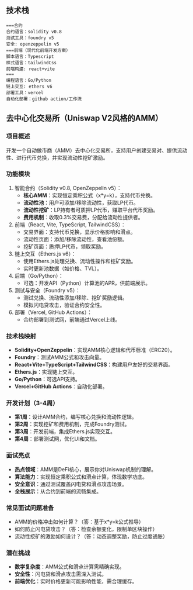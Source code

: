 ## 技术栈

```
===合约
合约语言：solidity v0.8
测试工具：foundry v5
安全: openzeppelin v5
===前端（现代化前端开发方案）
脚本语言：Typescript
样式语言：tailwindCss
前端构建: react+vite
===
编程语言：Go/Python
链上交互: ethers v6
部署工具：vercel
自动化部署：github action/工作流
```

## 去中心化交易所（Uniswap V2风格的AMM）

### 项目概述

开发一个自动做市商（AMM）去中心化交易所，支持用户创建交易对、提供流动性、进行代币兑换，并实现流动性挖矿激励。

### 功能模块

1. 智能合约（Solidity v0.8, OpenZeppelin v5）：
   - **核心AMM**：实现恒定乘积公式（x*y=k），支持代币兑换。
   - **流动性池**：用户可添加/移除流动性，获取LP代币。
   - **流动性挖矿**：LP持有者可质押LP代币，赚取平台代币奖励。
   - **费用机制**：收取0.3%交易费，分配给流动性提供者。
2. 前端（React, Vite, TypeScript, TailwindCSS）：
   - 交易界面：支持代币兑换，显示价格影响和滑点。
   - 流动性页面：添加/移除流动性，查看池份额。
   - 挖矿页面：质押LP代币，领取奖励。
3. 链上交互（Ethers.js v6）：
   - 使用Ethers.js处理兑换、流动性操作和挖矿奖励。
   - 实时更新池数据（如价格、TVL）。
4. 后端（Go/Python）：
   - 可选：开发API（Python）计算池的APR，供前端展示。
5. 测试与安全（Foundry v5）：
   - 测试兑换、流动性添加/移除、挖矿奖励逻辑。
   - 模拟闪电贷攻击，验证合约安全性。
6. 部署（Vercel, GitHub Actions）：
   - 合约部署到测试网，前端通过Vercel上线。

### 技术栈映射

- **Solidity+OpenZeppelin**：实现AMM核心逻辑和代币标准（ERC20）。
- **Foundry**：测试AMM公式和攻击向量。
- **React+Vite+TypeScript+TailwindCSS**：构建用户友好的交易界面。
- **Ethers.js**：实现链上交互。
- **Go/Python**：可选API支持。
- **Vercel+GitHub Actions**：自动化部署。

### 开发计划（3-4周）

- **第1周**：设计AMM合约，编写核心兑换和流动性逻辑。
- **第2周**：实现挖矿和费用机制，完成Foundry测试。
- **第3周**：开发前端，集成Ethers.js实现交互。
- **第4周**：部署测试网，优化UI和文档。

### 面试亮点

- **热点领域**：AMM是DeFi核心，展示你对Uniswap机制的理解。
- **算法能力**：实现恒定乘积公式和滑点计算，体现数学功底。
- **安全意识**：通过测试覆盖闪电贷和滑点攻击场景。
- **全栈展示**：从合约到前端的流畅集成。

### 常见面试问题准备

- AMM的价格冲击如何计算？（答：基于x*y=k公式推导）
- 如何防止闪电贷攻击？（答：检查余额变化，限制单区块操作）
- 流动性挖矿的激励如何设计？（答：动态调整奖励，防止过度通胀）

### 潜在挑战

- **数学复杂度**：AMM公式和滑点计算需精确实现。
- **安全性**：闪电贷和滑点攻击需深入测试。
- **前端优化**：实时价格更新可能影响性能，需合理缓存。